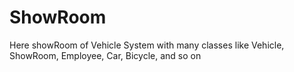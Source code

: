 # ShowRoom
Here showRoom of Vehicle System with many classes like Vehicle, ShowRoom,   Employee, Car, Bicycle, and so on
